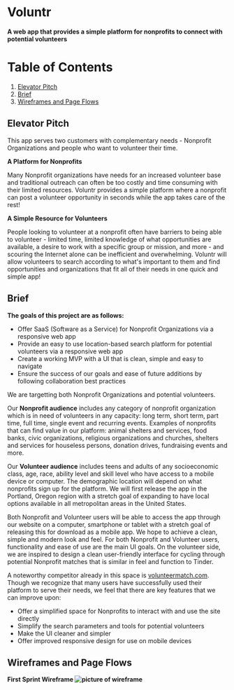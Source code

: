 # Voluntr
<b> A web app that provides a simple platform for nonprofits to connect with potential volunteers</b>

# Table of Contents
1. [Elevator Pitch](#elevator-pitch)
2. [Brief](#brief)
3. [Wireframes and Page Flows](#wireframes-and-page-flows)

## Elevator Pitch
<div>
<p>This app serves two customers with complementary needs - Nonprofit Organizations and people who want to volunteer their time. </p>
<b> A Platform for Nonprofits </b>
<p>Many Nonprofit organizations have needs for an increased volunteer base and traditional outreach can often be too costly and time consuming with their limited resources. Voluntr provides a simple platform where a nonprofit can post a volunteer opportunity in seconds while the app takes care of the rest! </p>
<b> A Simple Resource for Volunteers </b>
<p>People looking to volunteer at a nonprofit often have barriers to being able to volunteer - limited time, limited knowledge of what opportunities are available, a desire to work with a specific group or mission, and more - and scouring the Internet alone can be inefficient and overwhelming. Voluntr will allow volunteers to search according to what's important to them and find opportunities and organizations that fit all of their needs in one quick and simple app!</p>
</div>

## Brief
<div>
<b>The goals of this project are as follows:</b>
  <ul>
    <li>Offer SaaS (Software as a Service) for Nonprofit Organizations via a responsive web app</li>
    <li>Provide an easy to use location-based search platform for potential volunteers via a responsive web app</li>
    <li>Create a working MVP with a UI that is clean, simple and easy to navigate</li>
    <li>Ensure the success of our goals and ease of future additions by following collaboration best practices</li>
  </ul>

We are targetting both Nonprofit Organizations and potential volunteers. 
<p> Our <b>Nonprofit audience</b> includes any category of nonprofit organization which is in need of volunteers in any capacity: long term, short term, part time, full time, single event and recurring events. Examples of nonprofits that can find value in our platform: animal shelters and services, food banks, civic organizations, religious organizations and churches, shelters and services for houseless persons, donation drives, fundraising events and more.</p>

<p>Our <b>Volunteer audience</b> includes teens and adults of any socioeconomic class, age, race, ability level and skill level who have access to a mobile device or computer. The demographic location will depend on what nonprofits sign up for the platform. We will first release the app in the Portland, Oregon region with a stretch goal of expanding to have local options available in all metropolitan areas in the United States. </p>

<p>Both Nonprofit and Volunteer users will be able to access the app through our website on a computer, smartphone or tablet with a stretch goal of releasing this for download as a mobile app. We hope to achieve a clean, simple and modern look and feel. For both Nonprofit and Volunteer users, functionality and ease of use are the main UI goals. On the volunteer side, we are inspired to design a clean user-friendly interface for cycling through potential Nonprofit matches that is similar in feel and function to Tinder.</p>

<p>A noteworthy competitor already in this space is <a href="http://www.volunteermatch.com">volunteermatch.com</a>. Though we recognize that many users have successfully used their platform to serve their needs, we feel that there are key features that we can improve upon: </p>
  <ul>
    <li>Offer a simplified space for Nonprofits to interact with and use the site directly</li>
    <li>Simplify the search parameters and tools for potential volunteers</li>
    <li>Make the UI cleaner and simpler</li>
    <li>Offer improved responsive design for use on mobile devices</li>
  </ul>
</div>

## Wireframes and Page Flows

<b>First Sprint Wireframe<b>
![picture of wireframe](https://raw.githubusercontent.com/hendricksonsarahl/voluntr/assets/voluntr_wireframe.jpg)
